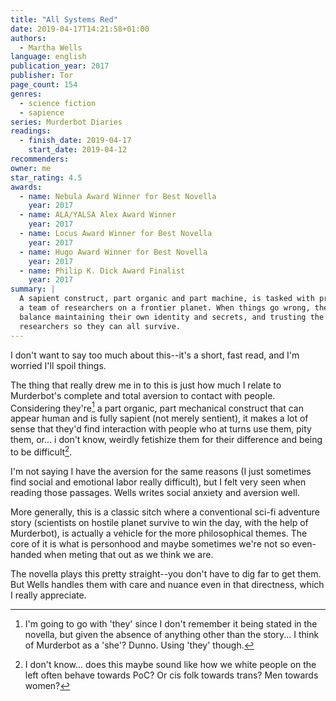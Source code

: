 ```yaml
---
title: "All Systems Red"
date: 2019-04-17T14:21:58+01:00
authors:
  - Martha Wells
language: english
publication_year: 2017
publisher: Tor
page_count: 154
genres:
  - science fiction
  - sapience
series: Murderbot Diaries
readings:
  - finish_date: 2019-04-17
    start_date: 2019-04-12
recommenders:
owner: me
star_rating: 4.5
awards:
  - name: Nebula Award Winner for Best Novella
    year: 2017
  - name: ALA/YALSA Alex Award Winner
    year: 2017
  - name: Locus Award Winner for Best Novella
    year: 2017
  - name: Hugo Award Winner for Best Novella
    year: 2017
  - name: Philip K. Dick Award Finalist
    year: 2017
summary: |
  A sapient construct, part organic and part machine, is tasked with protecting
  a team of researchers on a frontier planet. When things go wrong, they have to
  balance maintaining their own identity and secrets, and trusting the
  researchers so they can all survive.
---
```


I don't want to say too much about this--it's a short, fast read, and I'm
worried I'll spoil things.

The thing that really drew me in to this is just how much I relate to
Murderbot's complete and total aversion to contact with people. Considering
they're[^murderbot-gender] a part organic, part mechanical construct that can
appear human and is fully sapient (not merely sentient), it makes a lot of sense
that they'd find interaction with people who at turns use them, pity them, or...
i don't know, weirdly fetishize them for their difference and being to be
difficult[^fetishization-marginalized-experience].

I'm not saying I have the aversion for the same reasons (I just sometimes find
social and emotional labor really difficult), but I felt very seen when reading
those passages. Wells writes social anxiety and aversion well.

More generally, this is a classic sitch where a conventional sci-fi adventure
story (scientists on hostile planet survive to win the day, with the help of
Murderbot), is actually a vehicle for the more philosophical themes. The core of
it is what is personhood and maybe sometimes we're not so even-handed when
meting that out as we think we are.

The novella plays this pretty straight--you don't have to dig far to get them.
But Wells handles them with care and nuance even in that directness, which I
really appreciate.

[^murderbot-gender]: I'm going to go with 'they' since I don't remember it being stated in the novella, but given the absence of anything other than the story... I think of Murderbot as a 'she'? Dunno. Using 'they' though.
[^fetishization-marginalized-experience]: I don't know... does this maybe sound like how we white people on the left often behave towards PoC? Or cis folk towards trans? Men towards women?
